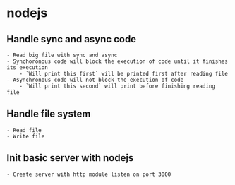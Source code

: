 # nodejs
## Handle sync and async code
    - Read big file with sync and async
    - Synchoronous code will block the execution of code until it finishes its execution
        - `Will print this first` will be printed first after reading file
    - Asynchronous code will not block the execution of code
        - `Will print this second` will print before finishing reading file
## Handle file system
    - Read file
    - Write file
## Init basic server with nodejs
    - Create server with http module listen on port 3000
    